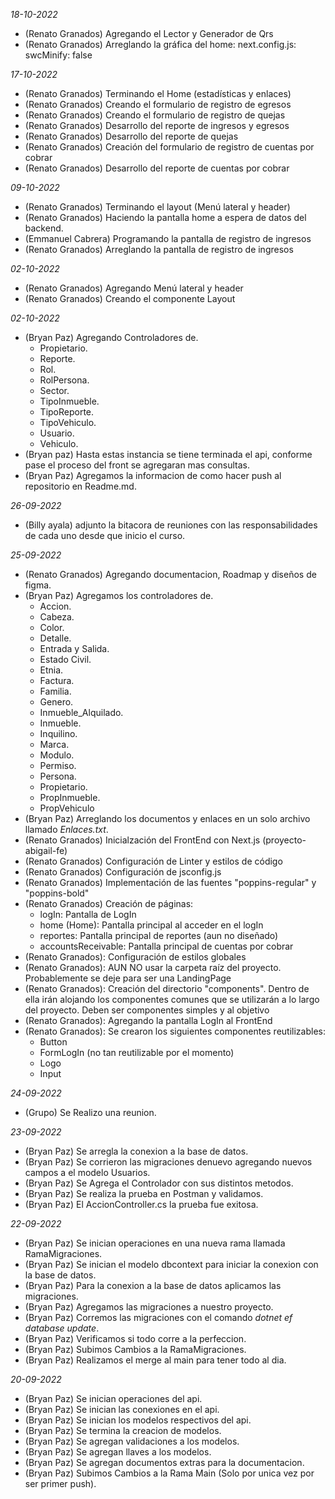 *18-10-2022*
- (Renato Granados) Agregando el Lector y Generador de Qrs
- (Renato Granados) Arreglando la gráfica del home: next.config.js: swcMinify: false

*17-10-2022*
- (Renato Granados) Terminando el Home (estadísticas y enlaces)
- (Renato Granados) Creando el formulario de registro de egresos
- (Renato Granados) Creando el formulario de registro de quejas
- (Renato Granados) Desarrollo del reporte de ingresos y egresos
- (Renato Granados) Desarrollo del reporte de quejas
- (Renato Granados) Creación del formulario de registro de cuentas por cobrar
- (Renato Granados) Desarrollo del reporte de cuentas por cobrar

*09-10-2022*
- (Renato Granados) Terminando el layout (Menú lateral y header)
- (Renato Granados) Haciendo la pantalla home a espera de datos del backend.
- (Emmanuel Cabrera) Programando la pantalla de registro de ingresos
- (Renato Granados) Arreglando la pantalla de registro de ingresos

*02-10-2022*
- (Renato Granados) Agregando Menú lateral y header
- (Renato Granados) Creando el componente Layout

*02-10-2022*
- (Bryan Paz) Agregando Controladores de.
	- Propietario.
	- Reporte.
	- Rol.
	- RolPersona.
	- Sector.
	- TipoInmueble.
	- TipoReporte.
	- TipoVehiculo.
	- Usuario.
	- Vehiculo.
- (Bryan paz) Hasta estas instancia se tiene terminada el api, conforme pase el proceso del front se agregaran mas consultas.
- (Bryan Paz) Agregamos la informacion de como hacer push al repositorio en Readme.md.

*26-09-2022*
- (Billy ayala) adjunto la bitacora de reuniones con las responsabilidades de cada uno desde que inicio el curso.


*25-09-2022*
- (Renato Granados) Agregando documentacion, Roadmap y diseños de figma.
- (Bryan Paz) Agregamos los controladores de.
  - Accion.
  - Cabeza.
  - Color.
  - Detalle.
  - Entrada y Salida.
  - Estado Civil.
  - Etnia.
  - Factura.
  - Familia.
  - Genero.
  - Inmueble_Alquilado.
  - Inmueble.
  - Inquilino.
  - Marca.
  - Modulo.
  - Permiso.
  - Persona.
  - Propietario.
  - PropInmueble.
  - PropVehiculo
- (Bryan Paz) Arreglando los documentos y enlaces en un solo archivo llamado *Enlaces.txt*.
- (Renato Granados) Inicialzación del FrontEnd con Next.js (proyecto-abigail-fe)
- (Renato Granados) Configuración de Linter y estilos de código
- (Renato Granados) Configuración de jsconfig.js
- (Renato Granados) Implementación de las fuentes "poppins-regular" y "poppins-bold"
- (Renato Granados) Creación de páginas:
  - logIn: Pantalla de LogIn
  - home (Home): Pantalla principal al acceder en el logIn
  - reportes: Pantalla principal de reportes (aun no diseñado)
  - accountsReceivable: Pantalla principal de cuentas por cobrar
- (Renato Granados): Configuración de estilos globales
- (Renato Granados): AUN NO usar la carpeta raíz del proyecto. Probablemente se deje para ser una LandingPage
- (Renato Granados): Creación del directorio "components". Dentro de ella irán alojando los componentes comunes que se utilizarán a lo largo del proyecto. Deben ser componentes simples y al objetivo
- (Renato Granados): Agregando la pantalla LogIn al FrontEnd
- (Renato Granados): Se crearon los siguientes componentes reutilizables:
  - Button
  - FormLogIn (no tan reutilizable por el momento)
  - Logo
  - Input

*24-09-2022*
- (Grupo) Se Realizo una reunion.

*23-09-2022*
- (Bryan Paz) Se arregla la conexion a la base de datos.
- (Bryan Paz) Se corrieron las migraciones denuevo agregando nuevos campos a el modelo Usuarios.
- (Bryan Paz) Se Agrega el Controlador con sus distintos metodos.
- (Bryan Paz) Se realiza la prueba en Postman y validamos.
- (Bryan Paz) El AccionController.cs la prueba fue exitosa.

*22-09-2022*
- (Bryan Paz) Se inician operaciones en una nueva rama llamada RamaMigraciones.
- (Bryan Paz) Se inician el modelo dbcontext para iniciar la conexion con la base de datos.
- (Bryan Paz) Para la conexion a la base de datos aplicamos las migraciones.
- (Bryan Paz) Agregamos las migraciones a nuestro proyecto.
- (Bryan Paz) Corremos las migraciones con el comando *dotnet ef database update*.
- (Bryan Paz) Verificamos si todo corre a la perfeccion.
- (Bryan Paz) Subimos Cambios a la RamaMigraciones.
- (Bryan Paz) Realizamos el merge al main para tener todo al dia.

*20-09-2022*
- (Bryan Paz) Se inician operaciones del api.
- (Bryan Paz) Se inician las conexiones en el api.
- (Bryan Paz) Se inician los modelos respectivos del api.
- (Bryan Paz) Se termina la creacion de modelos.
- (Bryan Paz) Se agregan validaciones a los modelos.
- (Bryan Paz) Se agregan llaves a los modelos.
- (Bryan Paz) Se agregan documentos extras para la documentacion.
- (Bryan Paz) Subimos Cambios a la Rama Main (Solo por unica vez por ser primer push).

